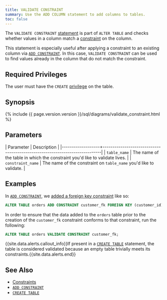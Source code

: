 ```yaml
---
title: VALIDATE CONSTRAINT
summary: Use the ADD COLUMN statement to add columns to tables.
toc: false
---
```


The `VALIDATE CONSTRAINT` [statement](sql-statements.html) is part of `ALTER TABLE` and checks whether values in a column match a [constraint](constraints.html) on the column.

This statement is especially useful after applying a constraint to an existing column via [`ADD CONSTRAINT`](add-constraint.html). In this case, `VALIDATE CONSTRAINT` can be used to find values already in the column that do not match the constraint.

<div id="toc"></div>

## Required Privileges

The user must have the `CREATE` [privilege](privileges.html) on the table.

## Synopsis

<div>
{% include {{ page.version.version }}/sql/diagrams/validate_constraint.html %}
</div>

## Parameters

| Parameter         | Description                                                                 |
|-------------------+-----------------------------------------------------------------------------|
| `table_name`      | The name of the table in which the constraint you'd like to validate lives. |
| `constraint_name` | The name of the constraint on `table_name` you'd like to validate.          |

## Examples

In [`ADD CONSTRAINT`](add-constraint.html), we [added a foreign key constraint](add-constraint.html#add-the-foreign-key-constraint-with-cascade) like so:

~~~ sql
ALTER TABLE orders ADD CONSTRAINT customer_fk FOREIGN KEY (customer_id) REFERENCES customers (id) ON DELETE CASCADE;
~~~

In order to ensure that the data added to the `orders` table prior to the creation of the `customer_fk` constraint conforms to that constraint, run the following:

~~~ sql
ALTER TABLE orders VALIDATE CONSTRAINT customer_fk;
~~~

{{site.data.alerts.callout_info}}If present in a <a href="create-table.html"><code>CREATE TABLE</code></a> statement, the table is considered validated because an empty table trivially meets its constraints.{{site.data.alerts.end}}

## See Also

- [Constraints](constraints.html)
- [`ADD CONSTRAINT`](add-constraint.html)
- [`CREATE TABLE`](create-table.html)
